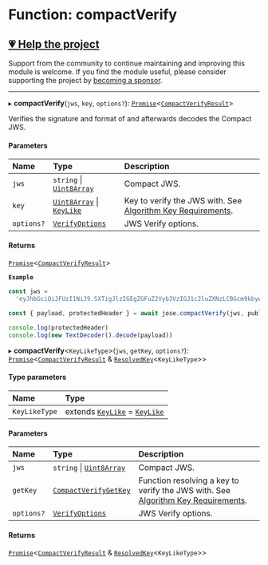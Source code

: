 # Function: compactVerify

## [💗 Help the project](https://github.com/sponsors/panva)

Support from the community to continue maintaining and improving this module is welcome. If you find the module useful, please consider supporting the project by [becoming a sponsor](https://github.com/sponsors/panva).

---

▸ **compactVerify**(`jws`, `key`, `options?`): [`Promise`]( https://developer.mozilla.org/en-US/docs/Web/JavaScript/Reference/Global_Objects/Promise )\<[`CompactVerifyResult`](../interfaces/types.CompactVerifyResult.md)\>

Verifies the signature and format of and afterwards decodes the Compact JWS.

#### Parameters

| Name | Type | Description |
| :------ | :------ | :------ |
| `jws` | `string` \| [`Uint8Array`]( https://developer.mozilla.org/en-US/docs/Web/JavaScript/Reference/Global_Objects/Uint8Array ) | Compact JWS. |
| `key` | [`Uint8Array`]( https://developer.mozilla.org/en-US/docs/Web/JavaScript/Reference/Global_Objects/Uint8Array ) \| [`KeyLike`](../types/types.KeyLike.md) | Key to verify the JWS with. See [Algorithm Key Requirements](https://github.com/panva/jose/issues/210#jws-alg). |
| `options?` | [`VerifyOptions`](../interfaces/types.VerifyOptions.md) | JWS Verify options. |

#### Returns

[`Promise`]( https://developer.mozilla.org/en-US/docs/Web/JavaScript/Reference/Global_Objects/Promise )\<[`CompactVerifyResult`](../interfaces/types.CompactVerifyResult.md)\>

**`Example`**

```js
const jws =
  'eyJhbGciOiJFUzI1NiJ9.SXTigJlzIGEgZGFuZ2Vyb3VzIGJ1c2luZXNzLCBGcm9kbywgZ29pbmcgb3V0IHlvdXIgZG9vci4.kkAs_gPPxWMI3rHuVlxHaTPfDWDoqdI8jSvuSmqV-8IHIWXg9mcAeC9ggV-45ZHRbiRJ3obUIFo1rHphPA5URg'

const { payload, protectedHeader } = await jose.compactVerify(jws, publicKey)

console.log(protectedHeader)
console.log(new TextDecoder().decode(payload))
```

▸ **compactVerify**\<`KeyLikeType`\>(`jws`, `getKey`, `options?`): [`Promise`]( https://developer.mozilla.org/en-US/docs/Web/JavaScript/Reference/Global_Objects/Promise )\<[`CompactVerifyResult`](../interfaces/types.CompactVerifyResult.md) & [`ResolvedKey`](../interfaces/types.ResolvedKey.md)\<`KeyLikeType`\>\>

#### Type parameters

| Name | Type |
| :------ | :------ |
| `KeyLikeType` | extends [`KeyLike`](../types/types.KeyLike.md) = [`KeyLike`](../types/types.KeyLike.md) |

#### Parameters

| Name | Type | Description |
| :------ | :------ | :------ |
| `jws` | `string` \| [`Uint8Array`]( https://developer.mozilla.org/en-US/docs/Web/JavaScript/Reference/Global_Objects/Uint8Array ) | Compact JWS. |
| `getKey` | [`CompactVerifyGetKey`](../interfaces/jws_compact_verify.CompactVerifyGetKey.md) | Function resolving a key to verify the JWS with. See [Algorithm Key Requirements](https://github.com/panva/jose/issues/210#jws-alg). |
| `options?` | [`VerifyOptions`](../interfaces/types.VerifyOptions.md) | JWS Verify options. |

#### Returns

[`Promise`]( https://developer.mozilla.org/en-US/docs/Web/JavaScript/Reference/Global_Objects/Promise )\<[`CompactVerifyResult`](../interfaces/types.CompactVerifyResult.md) & [`ResolvedKey`](../interfaces/types.ResolvedKey.md)\<`KeyLikeType`\>\>
